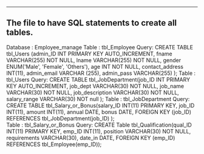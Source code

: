 ------------------------------------------------------------------------------------------
The file to have SQL statements to create all tables.
------------------------------------------------------------------------------------------
Database : Employee_manage
Table : tbl_Employee
Query:
CREATE TABLE tbl_Users (admin_ID INT PRIMARY KEY AUTO_INCREMENT,
								fname VARCHAR(255) NOT NULL,
								lname VARCHAR(255) NOT NULL,
								gender ENUM('Male', 'Female', 'Others'),
								age INT NOT NULL,
								contact_address INT(11),
								admin_email VARCHAR (255),
								admin_pass VARCHAR(255)
								);
Table : tbl_Users
Query:
CREATE TABLE tbl_JobDepartment(job_ID INT PRIMARY KEY AUTO_INCREMENT,
										 job_dept VARCHAR(30) NOT NULL,
										 job_name VARCHAR(30) NOT NULL,
										 job_description VARCHAR(30) NOT NULL,
										 salary_range VARCHAR(30) NOT null
										 );
Table : tbl_JobDepartment
Query:
CREATE TABLE tbl_Salary_or_Bonus(salary_ID  INT(11) PRIMARY KEY,
											job_ID INT(11),
											amount INT(11),
											annual DATE,
											bonus DATE,
											FOREIGN KEY (job_ID) REFERENCES tbl_JobDepartment(job_ID)
											);	
Table : tbl_Salary_or_Bonus
Query:
CREATE Table tbl_Qualification(qual_ID  INT(11) PRIMARY KEY,
								emp_ID INT(11),
								position VARCHAR(30) NOT NULL,
								requirements VARCHAR(30), 
								date_in DATE,
								FOREIGN KEY (emp_ID) REFERENCES tbl_Employee(emp_ID));
